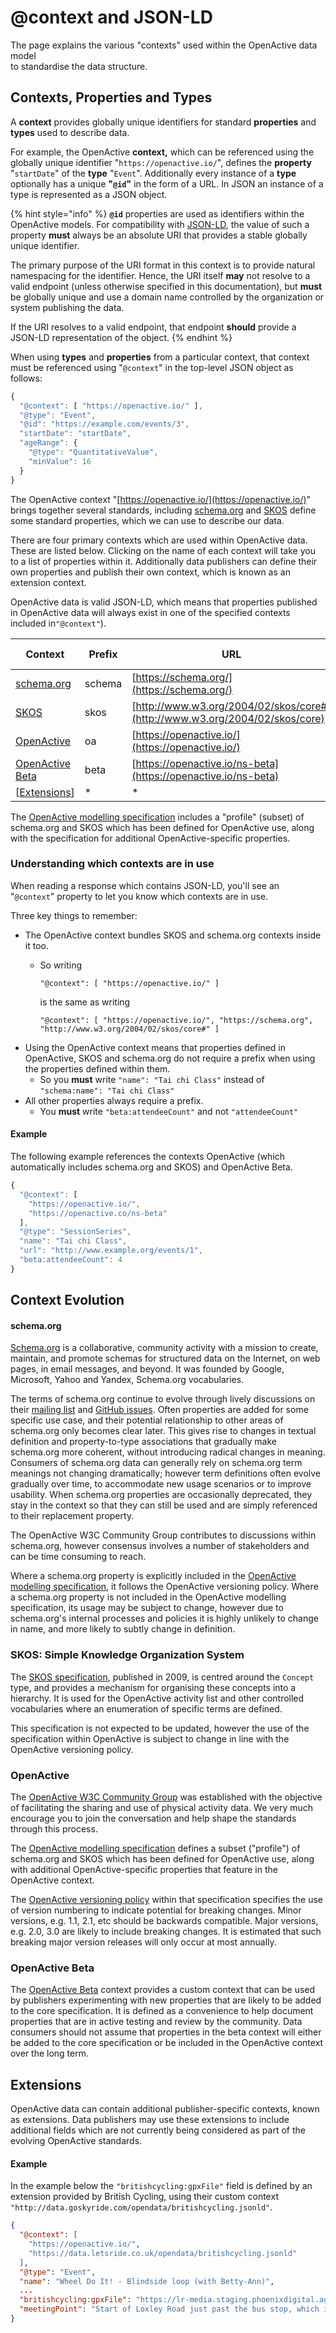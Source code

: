 # @context and JSON-LD

The page explains the various "contexts" used within the OpenActive data model\
to standardise the data structure.

## Contexts, Properties and Types

A **context** provides globally unique identifiers for standard **properties** and **types** used to describe data.

For example, the OpenActive **context,** which can be referenced using the globally unique identifier "`https://openactive.io/`", defines the **property** "`startDate`" of the **type** "`Event`". Additionally every instance of a **type** optionally has a unique **"`@id`"** in the form of a URL. In JSON an instance of a type is represented as a JSON object.

{% hint style="info" %}
**`@id`** properties are used as identifiers within the OpenActive models. For compatibility with [JSON-LD](https://www.w3.org/TR/json-ld/), the value of such a property **must** always be an absolute URI that provides a stable globally unique identifier.

The primary purpose of the URI format in this context is to provide natural namespacing for the identifier. Hence, the URI itself **may** not resolve to a valid endpoint (unless otherwise specified in this documentation), but **must** be globally unique and use a domain name controlled by the organization or system publishing the data.

If the URI resolves to a valid endpoint, that endpoint **should** provide a JSON-LD representation of the object.
{% endhint %}

When using **types** and **properties** from a particular context, that context must be referenced using "`@context`" in the top-level JSON object as follows:

```javascript
{
  "@context": [ "https://openactive.io/" ],
  "@type": "Event",
  "@id": "https://example.com/events/3",
  "startDate": "startDate",
  "ageRange": {
    "@type": "QuantitativeValue",
    "minValue": 16
  }
}
```

The OpenActive context "[https://openactive.io/](https://openactive.io/)" brings together several standards, including [schema.org](https://schema.org) and [SKOS](http://www.w3.org/2004/02/skos/core) define some standard properties, which we can use to describe our data.

There are four primary contexts which are used within OpenActive data. These are listed below. Clicking on the name of each context will take you to a list of properties within it. Additionally data publishers can define their own properties and publish their own context, which is known as an extension context.

OpenActive data is valid JSON-LD, which means that properties published in OpenActive data will always exist in one of the specified contexts included in`"@context"`).

| Context                                              | Prefix | URL                                                                         | Bundles          | Prefix Required | Status          |
| ---------------------------------------------------- | ------ | --------------------------------------------------------------------------- | ---------------- | --------------- | --------------- |
| [schema.org](http://schema.org/)                     | schema | [https://schema.org/](https://schema.org/)                                  |                  | No              | Living Standard |
| [SKOS](http://www.w3.org/2004/02/skos/core)          | skos   | [http://www.w3.org/2004/02/skos/core#](http://www.w3.org/2004/02/skos/core) |                  | No              | Stable          |
| [OpenActive](https://www.openactive.io/ns)           | oa     | [https://openactive.io/](https://openactive.io/)                            | schema.org, SKOS | No              | Stable          |
| [OpenActive Beta](https://www.openactive.io/ns-beta) | beta   | [https://openactive.io/ns-beta](https://openactive.io/ns-beta)              |                  | Yes             | Experimental    |
| \[[Extensions](broken-reference)]                    | \*     | \*                                                                          |                  | Yes             | Experimental    |

The [OpenActive modelling specification](https://www.openactive.io/modelling-opportunity-data/) includes a "profile" (subset) of schema.org and SKOS which has been defined for OpenActive use, along with the specification for additional OpenActive-specific properties.

### Understanding which contexts are in use

When reading a response which contains JSON-LD, you'll see an "`@context`" property to let you know which contexts are in use.

Three key things to remember:

* The OpenActive context bundles SKOS and schema.org contexts inside it too.
  *   So writing

      `"@context": [ "https://openactive.io/" ]`

      is the same as writing

      `"@context": [ "https://openactive.io/", "https://schema.org", "http://www.w3.org/2004/02/skos/core#" ]`
* Using the OpenActive context means that properties defined in OpenActive, SKOS and schema.org do not require a prefix when using the properties defined within them.
  * So you **must** write `"name": "Tai chi Class"` instead of `"schema:name": "Tai chi Class"`
* All other properties always require a prefix.
  * You **must** write `"beta:attendeeCount"` and not `"attendeeCount"`

#### Example

The following example references the contexts OpenActive (which automatically includes schema.org and SKOS) and OpenActive Beta.

```javascript
{
  "@context": [
    "https://openactive.io/",
    "https://openactive.co/ns-beta"
  ],
  "@type": "SessionSeries",
  "name": "Tai chi Class",
  "url": "http://www.example.org/events/1",
  "beta:attendeeCount": 4
}
```

## Context Evolution

#### schema.org

[Schema.org](https://schema.org/) is a collaborative, community activity with a mission to create, maintain, and promote schemas for structured data on the Internet, on web pages, in email messages, and beyond. It was founded by Google, Microsoft, Yahoo and Yandex, Schema.org vocabularies.

The terms of schema.org continue to evolve through lively discussions on their [mailing list](https://www.w3.org/community/schemaorg/) and [GitHub issues](https://github.com/schemaorg/schemaorg/issues). Often properties are added for some specific use case, and their potential relationship to other areas of schema.org only becomes clear later. This gives rise to changes in textual definition and property-to-type associations that gradually make schema.org more coherent, without introducing radical changes in meaning. Consumers of schema.org data can generally rely on schema.org term meanings not changing dramatically; however term definitions often evolve gradually over time, to accommodate new usage scenarios or to improve usability. When schema.org properties are occasionally deprecated, they stay in the context so that they can still be used and are simply referenced to their replacement property.

The OpenActive W3C Community Group contributes to discussions within schema.org, however consensus involves a number of stakeholders and can be time consuming to reach.

Where a schema.org property is explicitly included in the [OpenActive modelling specification](https://www.openactive.io/modelling-opportunity-data/), it follows the OpenActive versioning policy. Where a schema.org property is not included in the OpenActive modelling specification, its usage may be subject to change, however due to schema.org's internal processes and policies it is highly unlikely to change in name, and more likely to subtly change in definition.

### SKOS: Simple Knowledge Organization System

The [SKOS specification](https://www.w3.org/TR/skos-reference), published in 2009, is centred around the `Concept` type, and provides a mechanism for organising these concepts into a hierarchy. It is used for the OpenActive activity list and other controlled vocabularies where an enumeration of specific terms are defined.

This specification is not expected to be updated, however the use of the specification within OpenActive is subject to change in line with the OpenActive versioning policy.

### OpenActive

The [OpenActive W3C Community Group](http://www.w3.org/community/openactive/) was established with the objective of facilitating the sharing and use of physical activity data. We very much encourage you to join the conversation and help shape the standards through this process.

The [OpenActive modelling specification](https://www.openactive.io/modelling-opportunity-data/) defines a subset ("profile") of schema.org and SKOS which has been defined for OpenActive use, along with additional OpenActive-specific properties that feature in the OpenActive context.

The [OpenActive versioning policy](https://www.openactive.io/modelling-opportunity-data/#versioning-policy) within that specification specifies the use of version numbering to indicate potential for breaking changes. Minor versions, e.g. 1.1, 2.1, etc should be backwards compatible. Major versions, e.g. 2.0, 3.0 are likely to include breaking changes. It is estimated that such breaking major version releases will only occur at most annually.

### OpenActive Beta

The [OpenActive Beta](https://www.openactive.io/ns-beta/) context provides a custom context that can be used by publishers experimenting with new properties that are likely to be added to the core specification. It is defined as a convenience to help document properties that are in active testing and review by the community. Data consumers should not assume that properties in the beta context will either be added to the core specification or be included in the OpenActive context over the long term.

## Extensions

OpenActive data can contain additional publisher-specific contexts, known as extensions. Data publishers may use these extensions to include additional fields which are not currently being considered as part of the evolving OpenActive standards.

#### Example

In the example below the `"britishcycling:gpxFile"` field is defined by an extension provided by British Cycling, using their custom context `"http://data.goskyride.com/opendata/britishcycling.jsonld"`.

```json
{
  "@context": [
    "https://openactive.io/",
    "https://data.letsride.co.uk/opendata/britishcycling.jsonld"
  ],
  "@type": "Event",
  "name": "Wheel Do It! - Blindside loop (with Betty-Ann)",
  ...
  "britishcycling:gpxFile": "https://lr-media.staging.phoenixdigital.agency/download/2c89c364a0738a26fde9b68eb35bfeb0",
  "meetingPoint": "Start of Loxley Road just past the bus stop, which is immediately after the pedestrian crossing/traffic lights."
}
```
